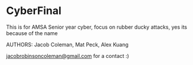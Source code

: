 # CyberFinal
This is for AMSA Senior year cyber, focus on rubber ducky attacks, yes its because of the name

AUTHORS: Jacob Coleman, Mat Peck, Alex Kuang

jacobrobinsoncoleman@gmail.com for a contact :)